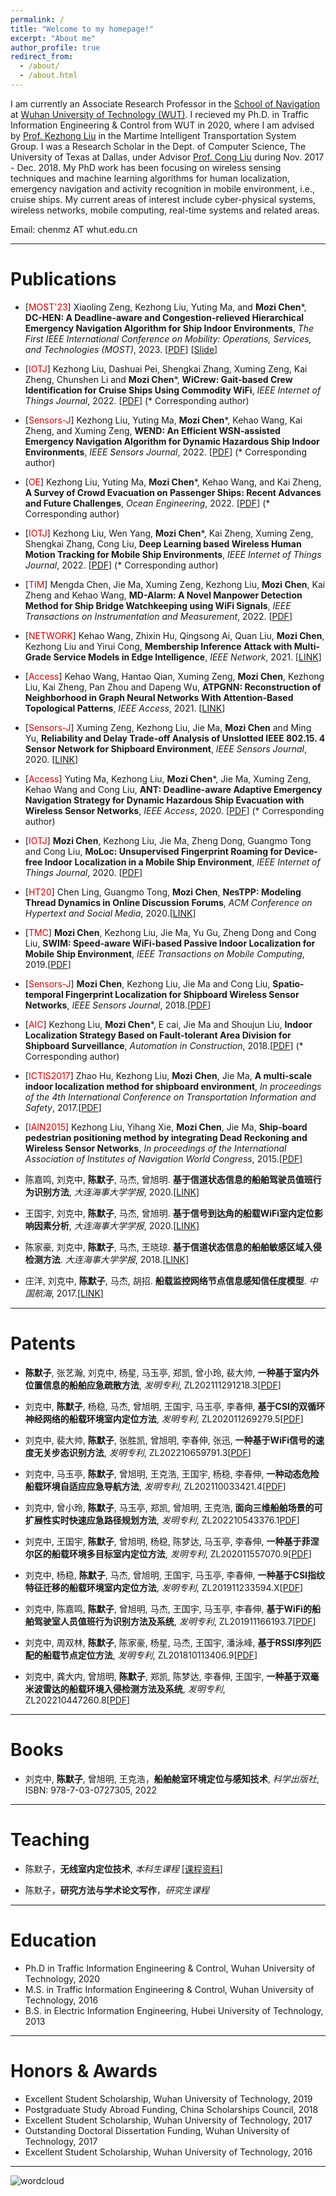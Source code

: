 ```yaml
---
permalink: /
title: "Welcome to my homepage!"
excerpt: "About me"
author_profile: true
redirect_from: 
  - /about/
  - /about.html
---
```



I am currently an Associate Research Professor in the [School of Navigation](http://sn.whut.edu.cn/) at [Wuhan University of Technology (WUT)](https://www.whut.edu.cn/). I recieved my Ph.D. in Traffic Information Engineering & Control from WUT in 2020, where I am advised by [Prof. Kezhong Liu](http://sn.whut.edu.cn/contents/68/8819.html) in the Martime Intelligent Transportation System Group. I was a Research Scholar in the Dept. of Computer Science, The University of Texas at Dallas, under Advisor [Prof. Cong Liu](https://personal.utdallas.edu/~cxl137330/) during Nov. 2017 - Dec. 2018.
My PhD work has been focusing on wireless sensing techniques and machine learning algorithms for human localization, emergency navigation and activity recognition in mobile environment, i.e., cruise ships.
My current areas of interest include cyber-physical systems, wireless networks, mobile computing, real-time systems and related areas. 

Email: chenmz AT whut.edu.cn


---

# Publications

* [<font color="#dd0000">MOST'23</font>] Xiaoling Zeng, Kezhong Liu, Yuting Ma, and **Mozi Chen**\*, **DC-HEN: A Deadline-aware and Congestion-relieved Hierarchical Emergency Navigation Algorithm for Ship Indoor Environments**, *The First IEEE International Conference on Mobility: Operations, Services, and Technologies (MOST)*, 2023. [[PDF](https://treegod13.github.io/files/DC-HEN-conf.pdf)] [[Slide](https://treegod13.github.io/files/MOST2023_presentation.pdf)]

* [<font color="#dd0000">IOTJ</font>] Kezhong Liu, Dashuai Pei, Shengkai Zhang, Xuming Zeng, Kai Zheng, Chunshen Li and **Mozi Chen**\*, **WiCrew: Gait-based Crew Identification for Cruise Ships Using Commodity WiFi**, *IEEE Internet of Things Journal*, 2022. [[PDF](https://treegod13.github.io/files/WiCrew.pdf)] (\* Corresponding author) 

* [<font color="#dd0000">Sensors-J</font>] Kezhong Liu, Yuting Ma, **Mozi Chen**\*, Kehao Wang, Kai Zheng, and Xuming Zeng, **WEND: An Efficient WSN-assisted Emergency Navigation Algorithm for Dynamic Hazardous Ship Indoor Environments**, *IEEE Sensors Journal*, 2022. [[PDF](https://treegod13.github.io/files/WEND.pdf)] (\* Corresponding author) 

* [<font color="#dd0000">OE</font>] Kezhong Liu, Yuting Ma, **Mozi Chen**\*, Kehao Wang, and Kai Zheng, **A Survey of Crowd Evacuation on Passenger Ships: Recent Advances and Future Challenges**, *Ocean Engineering*, 2022. [[PDF](https://treegod13.github.io/files/oe_survey.pdf)] (\* Corresponding author) 

* [<font color="#dd0000">IOTJ</font>] Kezhong Liu, Wen Yang, **Mozi Chen**\*, Kai Zheng, Xuming Zeng, Shengkai Zhang, Cong Liu, **Deep Learning based Wireless Human Motion Tracking for Mobile Ship Environments**, *IEEE Internet of Things Journal*, 2022. [[PDF](https://treegod13.github.io/files/crloc.pdf)] (\* Corresponding author) 

* [<font color="#dd0000">TIM</font>] Mengda Chen, Jie Ma, Xuming Zeng, Kezhong Liu, **Mozi Chen**, Kai Zheng and Kehao Wang, **MD-Alarm: A Novel Manpower Detection Method for Ship Bridge Watchkeeping using WiFi Signals**, *IEEE Transactions on Instrumentation and Measurement*, 2022. [[PDF](https://treegod13.github.io/files/MD-Alarm(color).pdf)]

* [<font color="#dd0000">NETWORK</font>] Kehao Wang, Zhixin Hu, Qingsong Ai, Quan Liu, **Mozi Chen**, Kezhong Liu and Yirui Cong, **Membership Inference Attack with Multi-Grade Service Models in Edge Intelligence**, *IEEE Network*, 2021. [[LINK](https://ieeexplore.ieee.org/document/9355044)]

* [<font color="#dd0000">Access</font>] Kehao Wang, Hantao Qian, Xuming Zeng, **Mozi Chen**, Kezhong Liu, Kai Zheng, Pan Zhou and Dapeng Wu, **ATPGNN: Reconstruction of Neighborhood in Graph Neural Networks With Attention-Based Topological Patterns**, *IEEE Access*, 2021. [[LINK](https://ieeexplore.ieee.org/document/9319003/authors#authors)]

* [<font color="#dd0000">Sensors-J</font>] Xuming Zeng, Kezhong Liu, Jie Ma,  **Mozi Chen** and Ming Yu, **Reliability and Delay Trade-off Analysis of Unslotted IEEE 802.15. 4 Sensor Network for Shipboard Environment**, *IEEE Sensors Journal*, 2020. [[LINK](https://ieeexplore.ieee.org/document/9184849/authors#authors)]

* [<font color="#dd0000">Access</font>] Yuting Ma, Kezhong Liu, **Mozi Chen**\*, Jie Ma, Xuming Zeng, Kehao Wang and Cong Liu, **ANT: Deadline-aware Adaptive Emergency Navigation Strategy for Dynamic Hazardous Ship Evacuation with Wireless Sensor Networks**, *IEEE Access*, 2020. [[PDF](https://treegod13.github.io/files/ant.pdf)] (\* Corresponding author) 

* [<font color="#dd0000">IOTJ</font>] **Mozi Chen**, Kezhong Liu, Jie Ma, Zheng Dong, Guangmo Tong and Cong Liu, **MoLoc: Unsupervised Fingerprint Roaming for Device-free Indoor Localization in a Mobile Ship Environment**, *IEEE Internet of Things Journal*, 2020. [[PDF](https://treegod13.github.io/files/moloc.pdf)]

* [<font color="#dd0000">HT20</font>] Chen Ling, Guangmo Tong, **Mozi Chen**, **NesTPP: Modeling Thread Dynamics in Online Discussion Forums**, *ACM Conference on Hypertext and Social Media*, 2020.[[LINK](https://arxiv.org/abs/2003.06051)]

* [<font color="#dd0000">TMC</font>] **Mozi Chen**, Kezhong Liu, Jie Ma, Yu Gu, Zheng Dong and Cong Liu, **SWIM: Speed-aware WiFi-based Passive Indoor Localization for Mobile Ship Environment**, *IEEE Transactions on Mobile Computing*, 2019.[[PDF](https://treegod13.github.io/files/TMC_SWIM1.pdf)]

* [<font color="#dd0000">Sensors-J</font>] **Mozi Chen**, Kezhong Liu, Jie Ma and Cong Liu, **Spatio-temporal Fingerprint Localization for Shipboard Wireless Sensor Networks**, *IEEE Sensors Journal*, 2018.[[PDF](https://treegod13.github.io/files/Sensors_STF.pdf)]

* [<font color="#dd0000">AIC</font>] Kezhong Liu, **Mozi Chen**\*, E cai, Jie Ma and Shoujun Liu, **Indoor Localization Strategy Based on Fault-tolerant Area Division for Shipboard Surveillance**, *Automation in Construction*, 2018.[[PDF](https://treegod13.github.io/files/AoC_2018.pdf)] (\* Corresponding author)

* [<font color="#dd0000">ICTIS2017</font>] Zhao Hu, Kezhong Liu, **Mozi Chen**, Jie Ma, **A multi-scale indoor localization method for shipboard environment**, *In proceedings of the 4th International Conference on Transportation Information and Safety*, 2017.[[PDF](https://treegod13.github.io/files/ITS_2017.pdf)]

* [<font color="#dd0000">IAIN2015</font>] Kezhong Liu, Yihang Xie, **Mozi Chen**, Jie Ma, **Ship-board pedestrian positioning method by integrating Dead Reckoning and Wireless Sensor Networks**, *In proceedings of the International Association of Institutes of Navigation World Congress*, 2015.[[PDF](https://treegod13.github.io/files/IAIN2015.pdf)]

* 陈嘉鸣, 刘克中, **陈默子**, 马杰, 曾旭明. **基于信道状态信息的船舶驾驶员值班行为识别方法**, *大连海事大学学报*, 2020.[[LINK](https://kns.cnki.net/kcms/detail/detail.aspx?dbcode=CJFD&dbname=CJFDAUTO&filename=DLHS202003009&v=zx5j41gFa1G5%25mmd2BbRSf7TtO3M9IJhtWHgLjxdqmoLA6PhMycbHC4pHpb%25mmd2BQpu6qYBJs)]

* 王国宇, 刘克中, **陈默子**, 马杰, 曾旭明. **基于信号到达角的船载WiFi室内定位影响因素分析**, *大连海事大学学报*, 2020.[[LINK](https://kns.cnki.net/kcms/detail/detail.aspx?dbcode=CAPJ&dbname=CAPJLAST&filename=DLHS20200811000&v=zx5j41gFa1GFp9p0HYqQqm9QoNfeZjQYyGav1pZDP7ZZcwH327RwCwh5MJRFh%25mmd2BEp)]

* 陈家豪, 刘克中, **陈默子**, 马杰, 王晓琼. **基于信道状态信息的船舶敏感区域入侵检测方法**. *大连海事大学学报*, 2018.[[LINK](https://kns.cnki.net/KCMS/detail/detail.aspx?dbcode=CJFQ&dbname=CJFDLAST2019&filename=DLHS201901011&uid=WEEvREcwSlJHSldRa1FhdXNXaEhoRGE5cVFWWVpRSW1hQnNFdmFKcGVwcz0=$9A4hF_YAuvQ5obgVAqNKPCYcEjKensW4IQMovwHtwkF4VYPoHbKxJw!!&v=MTY3ODllWnFGeUhuVWJ6SUlTSERmYkc0SDlqTXJvOUVaWVI4ZVgxTHV4WVM3RGgxVDNxVHJXTTFGckNVUkxPZVo=)]

* 庄洋, 刘克中, **陈默子**, 马杰, 胡招. **船载监控网络节点信息感知信任度模型**. *中国航海*, 2017.[[LINK](https://kns.cnki.net/KCMS/detail/detail.aspx?dbcode=CJFQ&dbname=CJFDLAST2017&filename=ZGHH201703010&uid=WEEvREcwSlJHSldRa1FhdXNXaEhoRGE5cVFWWVpRSW1hQnNFdmFKcGVwcz0=$9A4hF_YAuvQ5obgVAqNKPCYcEjKensW4IQMovwHtwkF4VYPoHbKxJw!!&v=MjQ3NzRIblZMM0lQeXJEWnJHNEg5Yk1ySTlFWklSOGVYMUx1eFlTN0RoMVQzcVRyV00xRnJDVVJMT2VaZVpxRnk=)]

---

# Patents

* **陈默子**, 张艺瀚, 刘克中, 杨星, 马玉亭, 郑凯, 曾小玲, 裴大帅, **一种基于室内外位置信息的船舶应急疏散方法**, *发明专利*, ZL202111291218.3[[PDF](https://treegod13.github.io/files/patent5.pdf)]

* 刘克中, **陈默子**, 杨稳, 马杰, 曾旭明, 王国宇, 马玉亭, 李春伸, **基于CSI的双循环神经网络的船载环境室内定位方法**, *发明专利*, ZL202011269279.5[[PDF](https://treegod13.github.io/files/patent7.pdf)]

* 刘克中, 裴大帅, **陈默子**, 张胜凯, 曾旭明, 李春伸, 张迅, **一种基于WiFi信号的速度无关步态识别方法**, *发明专利*, ZL202210659791.3[[PDF](https://treegod13.github.io/files/patent9.pdf)]

* 刘克中, 马玉亭, **陈默子**, 曾旭明, 王克浩, 王国宇, 杨稳, 李春伸, **一种动态危险船载环境自适应应急导航方法**, *发明专利*, ZL202110033421.4[[PDF](https://treegod13.github.io/files/patent6.pdf)]

* 刘克中, 曾小玲, **陈默子**, 马玉亭, 郑凯, 曾旭明, 王克浩, **面向三维船舶场景的可扩展性实时快速应急路径规划方法**, *发明专利*, 	ZL202210543376.1[PDF](https://treegod13.github.io/files/patent10.pdf)]

* 刘克中, 王国宇, **陈默子**, 曾旭明, 杨稳, 陈梦达, 马玉亭, 李春伸, **一种基于菲涅尔区的船载环境多目标室内定位方法**, *发明专利*, ZL202011557070.9[[PDF](https://treegod13.github.io/files/patent4.pdf)]

* 刘克中, 杨稳, **陈默子**, 马杰, 曾旭明, 王国宇, 马玉亭, 李春伸, **一种基于CSI指纹特征迁移的船载环境室内定位方法**, *发明专利*, ZL201911233594.X[[PDF](https://treegod13.github.io/files/patent1.pdf)] 

* 刘克中, 陈嘉鸣, **陈默子**, 曾旭明, 马杰, 王国宇, 马玉亭, 李春伸, **基于WiFi的船舶驾驶室人员值班行为识别方法及系统**, *发明专利*, ZL201911166193.7[[PDF](https://treegod13.github.io/files/patent2.pdf)]

* 刘克中, 周双林, **陈默子**, 陈家豪, 杨星, 马杰, 王国宇, 潘泳峰, **基于RSSI序列匹配的船载节点定位方法**, *发明专利*, ZL201810113406.9[[PDF](https://treegod13.github.io/files/patent3.pdf)]

* 刘克中, 龚大内, 曾旭明, **陈默子**, 郑凯, 陈梦达, 李春伸, 王国宇, **一种基于双毫米波雷达的船载环境入侵检测方法及系统**, *发明专利*, ZL202210447260.8[[PDF](https://treegod13.github.io/files/patent8.pdf)]

---

<!--# Patents Applied in China-->
<!--* Kezhong Liu, Jiahao Chen, **Mozi Chen**, Shuanglin Zhou, Xing Yang, Jie Ma and Guoyu Wang, **A Novel Intrusion Detection Method and Device For Ship Sensitive Area Based on Wireless Perception techniques**, Invention Patent, No. 201810110468.4-->

# Books

* 刘克中, **陈默子**, 曾旭明, 王克浩，**船舶舱室环境定位与感知技术**, *科学出版社*, ISBN: 978-7-03-0727305, 2022

---

# Teaching

* 陈默子，**无线室内定位技术**, *本科生课程* [[课程资料](https://mozi-chen.gitbook.io/indoor-localization/)]

* 陈默子，**研究方法与学术论文写作**，*研究生课程*

---
# Education

* Ph.D in Traffic Information Engineering & Control, Wuhan University of Technology, 2020
* M.S. in Traffic Information Engineering & Control, Wuhan University of Technology, 2016
* B.S. in Electric Information Engineering, Hubei University of Technology, 2013

---
# Honors & Awards

* Excellent Student Scholarship, Wuhan University of Technology, 2019
* Postgraduate Study Abroad Funding, China Scholarships Council, 2018
* Excellent Student Scholarship, Wuhan University of Technology, 2017
* Outstanding Doctoral Dissertation Funding, Wuhan University of Technology, 2017
* Excellent Student Scholarship, Wuhan University of Technology, 2016

---
![wordcloud](https://www.chenmz.live/images/wordcloud.png)
